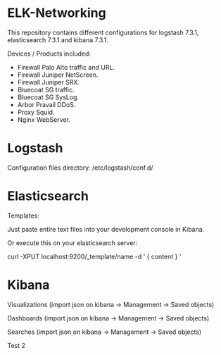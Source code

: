 # ELK-Networking
This repository contains different configurations for logstash 7.3.1, elasticsearch 7.3.1 and kibana 7.3.1.

Devices / Products included:

- Firewall Palo Alto traffic and URL.
- Firewall Juniper NetScreen.
- Firewall Juniper SRX.
- Bluecoat SG traffic.
- Bluecoat SG SysLog.
- Arbor Pravail DDoS.
- Proxy Squid.
- Nginx WebServer.

# Logstash
Configuration files directory: /etc/logstash/conf.d/

# Elasticsearch 
Templates: 

Just paste entire text files into your development console in Kibana.

Or execute this on your elasticsearch server:

curl -XPUT localhost:9200/_template/name -d '
{
content
}
'
# Kibana

Visualizations (import json on kibana -> Management -> Saved objects)

Dashboards (import json on kibana -> Management -> Saved objects)

Searches (import json on kibana -> Management -> Saved objects)

 Test 2 
